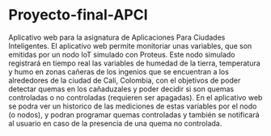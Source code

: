 # Proyecto-final-APCI
 
Aplicativo web para la asignatura de Aplicaciones Para Ciudades Inteligentes. El aplicativo web permite monitoriar unas variables, que son emitidas por un nodo IoT simulado con Proteus. Este nodo simulado registrará en tiempo real las variables de humedad de la tierra, temperatura y humo en zonas cañeras de los ingenios que se encuentran a los alrededores de la ciudad de Cali, Colombia, con el objetivos de poder detectar quemas en los cañaduzales y poder decidir si son quemas controladas o no controladas (requieren ser apagadas). En el aplicativo web se podra ver un historico de las mediciones de estas variables por el nodo (o nodos), y podran programar quemas controladas y también se notificará al usuario en caso de la presencia de una quema no controlada.
